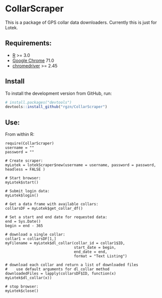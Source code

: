 CollarScraper
================

This is a package of GPS collar data downloaders. Currently this is just for Lotek. 

## Requirements: 

  + [R](https://www.r-project.org/) >= 3.0
  + [Google Chrome](https://www.google.com/chrome/) 71.0 
  + [chromedriver](https://sites.google.com/a/chromium.org/chromedriver/) >= 2.45

## Install 

To install the development version from GitHub, run:

```R
# install.packages("devtools")
devtools::install_github("rgzn/CollarScraper")
```

## Use:

From within R: 

```{R}
require(CollarScraper)
username = ""
password = ""

# Create scraper:
myLotek = lotekScraper$new(username = username, password = password, headless = FALSE )

# Start browser:
myLotek$start()

# Submit login data:
myLotek$login()

# Get a data frame with available collars:
collarsDF = myLotek$get_collar_df()

# Set a start and end date for requested data:
end = Sys.Date()
begin = end - 365

# download a single collar:
collar1 = collarsDF[1,]
myFilename = myLotek$dl_collar(collar_id = collar1$ID,
                               start_date = begin,
                               end_date = end,
                               format = "Text Listing")

# download each collar and return a list of downloaded files
#    use default arguments for dl_collar method
downloadedFiles = lapply(collarsDF$ID, function(x) myLotek$dl_collar(x))

# stop browser:
myLotek$close()

```
